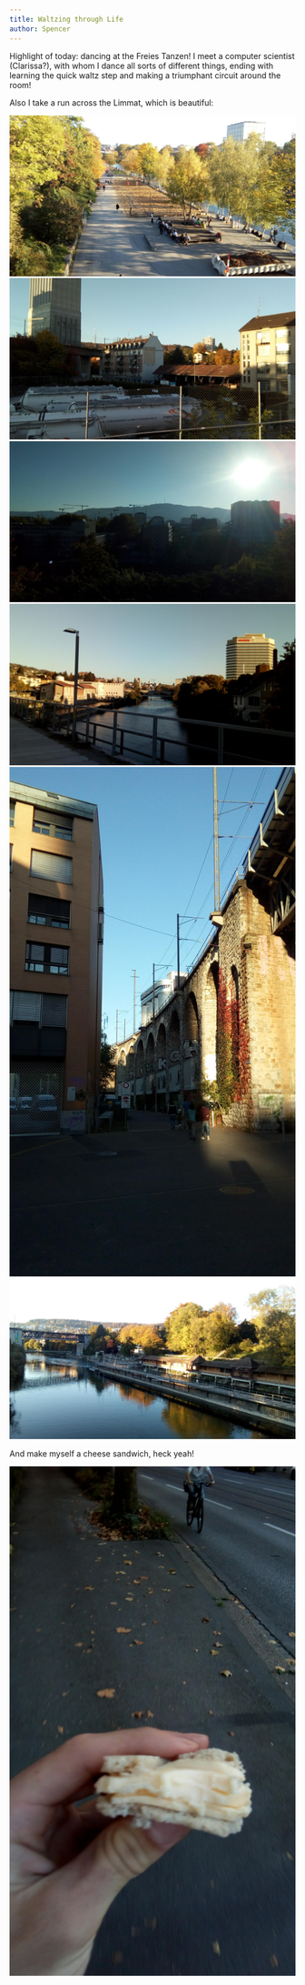 ```yaml
---
title: Waltzing through Life
author: Spencer
---
```


Highlight of today: dancing at the Freies Tanzen! I meet a computer scientist (Clarissa?), with whom I dance all sorts of different things, ending with learning the quick waltz step and making a triumphant circuit around the room!

Also I take a run across the Limmat, which is beautiful:

![IMG_20171015_172501](../images/IMG_20171015_172501.jpg)  
![IMG_20171015_173828](../images/IMG_20171015_173828.jpg)  
![IMG_20171015_172112](../images/IMG_20171015_172112.jpg)  
![IMG_20171015_173953](../images/IMG_20171015_173953.jpg)  
![IMG_20171015_173530](../images/IMG_20171015_173530.jpg)  
![IMG_20171015_173950](../images/IMG_20171015_173950.jpg)

And make myself a cheese sandwich, heck yeah!

![Bartleby](../images/IMG_20171016_181339.jpg)
